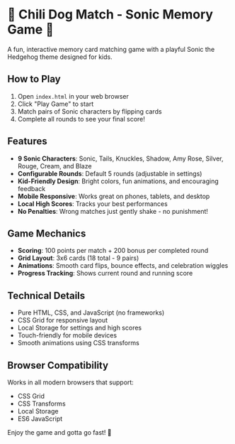 # 🌭 Chili Dog Match - Sonic Memory Game 🌭

A fun, interactive memory card matching game with a playful Sonic the Hedgehog theme designed for kids.

## How to Play

1. Open `index.html` in your web browser
2. Click "Play Game" to start
3. Match pairs of Sonic characters by flipping cards
4. Complete all rounds to see your final score!

## Features

- **9 Sonic Characters**: Sonic, Tails, Knuckles, Shadow, Amy Rose, Silver, Rouge, Cream, and Blaze
- **Configurable Rounds**: Default 5 rounds (adjustable in settings)
- **Kid-Friendly Design**: Bright colors, fun animations, and encouraging feedback
- **Mobile Responsive**: Works great on phones, tablets, and desktop
- **Local High Scores**: Tracks your best performances
- **No Penalties**: Wrong matches just gently shake - no punishment!

## Game Mechanics

- **Scoring**: 100 points per match + 200 bonus per completed round
- **Grid Layout**: 3x6 cards (18 total - 9 pairs)
- **Animations**: Smooth card flips, bounce effects, and celebration wiggles
- **Progress Tracking**: Shows current round and running score

## Technical Details

- Pure HTML, CSS, and JavaScript (no frameworks)
- CSS Grid for responsive layout
- Local Storage for settings and high scores
- Touch-friendly for mobile devices
- Smooth animations using CSS transforms

## Browser Compatibility

Works in all modern browsers that support:
- CSS Grid
- CSS Transforms
- Local Storage
- ES6 JavaScript

Enjoy the game and gotta go fast! 💨